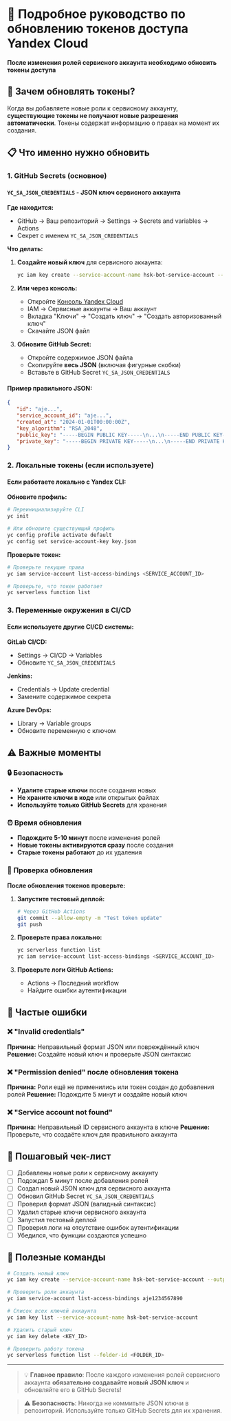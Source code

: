 # 🔑 Подробное руководство по обновлению токенов доступа Yandex Cloud

**После изменения ролей сервисного аккаунта необходимо обновить токены доступа**

## 🎯 Зачем обновлять токены?

Когда вы добавляете новые роли к сервисному аккаунту, **существующие токены не получают новые разрешения автоматически**. Токены содержат информацию о правах на момент их создания.

## 📋 Что именно нужно обновить

### 1. GitHub Secrets (основное)

#### `YC_SA_JSON_CREDENTIALS` - JSON ключ сервисного аккаунта

**Где находится:**
- GitHub → Ваш репозиторий → Settings → Secrets and variables → Actions
- Секрет с именем `YC_SA_JSON_CREDENTIALS`

**Что делать:**
1. **Создайте новый ключ** для сервисного аккаунта:
   ```bash
   yc iam key create --service-account-name hsk-bot-service-account --output key.json
   ```

2. **Или через консоль:**
   - Откройте [Консоль Yandex Cloud](https://console.cloud.yandex.ru/)
   - IAM → Сервисные аккаунты → Ваш аккаунт
   - Вкладка "Ключи" → "Создать ключ" → "Создать авторизованный ключ"
   - Скачайте JSON файл

3. **Обновите GitHub Secret:**
   - Откройте содержимое JSON файла
   - Скопируйте **весь JSON** (включая фигурные скобки)
   - Вставьте в GitHub Secret `YC_SA_JSON_CREDENTIALS`

#### Пример правильного JSON:
```json
{
   "id": "aje...",
   "service_account_id": "aje...",
   "created_at": "2024-01-01T00:00:00Z",
   "key_algorithm": "RSA_2048",
   "public_key": "-----BEGIN PUBLIC KEY-----\n...\n-----END PUBLIC KEY-----\n",
   "private_key": "-----BEGIN PRIVATE KEY-----\n...\n-----END PRIVATE KEY-----\n"
}
```

### 2. Локальные токены (если используете)

#### Если работаете локально с Yandex CLI:

**Обновите профиль:**
```bash
# Переинициализируйте CLI
yc init

# Или обновите существующий профиль
yc config profile activate default
yc config set service-account-key key.json
```

**Проверьте токен:**
```bash
# Проверьте текущие права
yc iam service-account list-access-bindings <SERVICE_ACCOUNT_ID>

# Проверьте, что токен работает
yc serverless function list
```

### 3. Переменные окружения в CI/CD

#### Если используете другие CI/CD системы:

**GitLab CI/CD:**
- Settings → CI/CD → Variables
- Обновите `YC_SA_JSON_CREDENTIALS`

**Jenkins:**
- Credentials → Update credential
- Замените содержимое секрета

**Azure DevOps:**
- Library → Variable groups
- Обновите переменную с ключом

## ⚠️ Важные моменты

### 🔒 Безопасность
- **Удалите старые ключи** после создания новых
- **Не храните ключи в коде** или открытых файлах
- **Используйте только GitHub Secrets** для хранения

### ⏰ Время обновления
- **Подождите 5-10 минут** после изменения ролей
- **Новые токены активируются сразу** после создания
- **Старые токены работают** до их удаления

### 🔄 Проверка обновления

**После обновления токенов проверьте:**

1. **Запустите тестовый деплой:**
   ```bash
   # Через GitHub Actions
   git commit --allow-empty -m "Test token update"
   git push
   ```

2. **Проверьте права локально:**
   ```bash
   yc serverless function list
   yc iam service-account list-access-bindings <SERVICE_ACCOUNT_ID>
   ```

3. **Проверьте логи GitHub Actions:**
   - Actions → Последний workflow
   - Найдите ошибки аутентификации

## 🚨 Частые ошибки

### ❌ "Invalid credentials"
**Причина:** Неправильный формат JSON или повреждённый ключ
**Решение:** Создайте новый ключ и проверьте JSON синтаксис

### ❌ "Permission denied" после обновления токена
**Причина:** Роли ещё не применились или токен создан до добавления ролей
**Решение:** Подождите 5 минут и создайте новый ключ

### ❌ "Service account not found"
**Причина:** Неправильный ID сервисного аккаунта в ключе
**Решение:** Проверьте, что создаёте ключ для правильного аккаунта

## 📝 Пошаговый чек-лист

- [ ] Добавлены новые роли к сервисному аккаунту
- [ ] Подождал 5 минут после добавления ролей
- [ ] Создал новый JSON ключ для сервисного аккаунта
- [ ] Обновил GitHub Secret `YC_SA_JSON_CREDENTIALS`
- [ ] Проверил формат JSON (валидный синтаксис)
- [ ] Удалил старые ключи сервисного аккаунта
- [ ] Запустил тестовый деплой
- [ ] Проверил логи на отсутствие ошибок аутентификации
- [ ] Убедился, что функции создаются успешно

## 🔗 Полезные команды

```bash
# Создать новый ключ
yc iam key create --service-account-name hsk-bot-service-account --output new-key.json

# Проверить роли аккаунта
yc iam service-account list-access-bindings aje1234567890

# Список всех ключей аккаунта
yc iam key list --service-account-name hsk-bot-service-account

# Удалить старый ключ
yc iam key delete <KEY_ID>

# Проверить работу токена
yc serverless function list --folder-id <FOLDER_ID>
```

---

> 💡 **Главное правило**: После каждого изменения ролей сервисного аккаунта **обязательно создавайте новый JSON ключ** и обновляйте его в GitHub Secrets!

> ⚠️ **Безопасность**: Никогда не коммитьте JSON ключи в репозиторий. Используйте только GitHub Secrets для их хранения.
